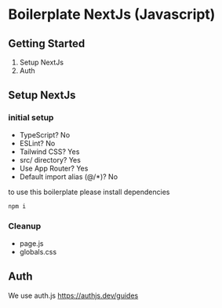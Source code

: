 # Boilerplate NextJs (Javascript)

## Getting Started

1. Setup NextJs
2. Auth


## Setup NextJs

### initial setup
- TypeScript? No
- ESLint? No
- Tailwind CSS? Yes
- src/ directory? Yes
- Use App Router? Yes
- Default import alias (@/*)? No

to use this boilerplate please install dependencies

```bash
npm i 

```

### Cleanup
- page.js
- globals.css



## Auth

We use auth.js https://authjs.dev/guides


